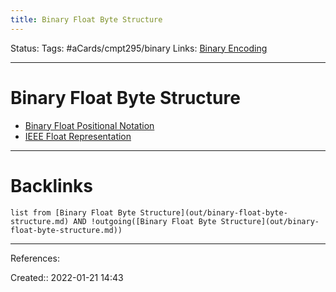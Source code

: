 ```yaml
---
title: Binary Float Byte Structure
---
```

Status: 
Tags: #aCards/cmpt295/binary
Links: [Binary Encoding](out/binary-encoding.md)
___
# Binary Float Byte Structure
- [Binary Float Positional Notation](out/binary-float-positional-notation.md)
- [IEEE Float Representation](out/ieee-float-representation.md)
___
# Backlinks
```dataview
list from [Binary Float Byte Structure](out/binary-float-byte-structure.md) AND !outgoing([Binary Float Byte Structure](out/binary-float-byte-structure.md))
```
___
References:

Created:: 2022-01-21 14:43
